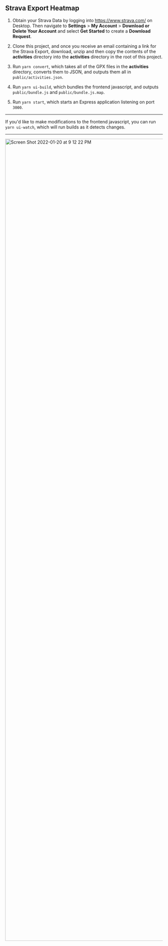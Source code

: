 ## Strava Export Heatmap

1. Obtain your Strava Data by logging into https://www.strava.com/ on Desktop. Then navigate to **Settings** > **My Account** > **Download or Delete Your Account** and select **Get Started** to create a **Download Request**.

2. Clone this project, and once you receive an email containing a link for the Strava Export, download, unzip and then copy the contents of the **activities** directory into the **activities** directory in the root of this project.

3. Run `yarn convert`, which takes all of the GPX files in the **activities** directory, converts them to JSON, and outputs them all in `public/activities.json`.

4. Run `yarn ui-build`, which bundles the frontend javascript, and outputs `public/bundle.js` and `public/bundle.js.map`.

5. Run `yarn start`, which starts an Express application listening on port `3000`.

---

If you'd like to make modifications to the frontend javascript, you can run `yarn ui-watch`, which will run builds as it detects changes.

---

<img width="2557" alt="Screen Shot 2022-01-20 at 9 12 22 PM" src="https://user-images.githubusercontent.com/969752/150453308-e8a9bda4-c6b8-4b02-8340-501551ad042e.png">
